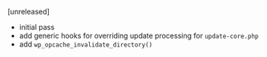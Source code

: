 [unreleased]
* initial pass
* add generic hooks for overriding update processing for `update-core.php`
* add `wp_opcache_invalidate_directory()`
